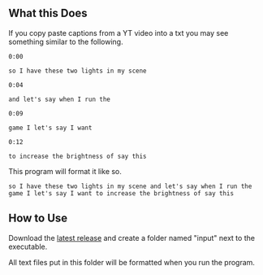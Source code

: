 ## What this Does
If you copy paste captions from a YT video into a txt you may see something similar to the following.
```
0:00

so I have these two lights in my scene

0:04

and let's say when I run the

0:09

game I let's say I want

0:12

to increase the brightness of say this
```

This program will format it like so.
```
so I have these two lights in my scene and let's say when I run the game I let's say I want to increase the brightness of say this
```

## How to Use
Download the [latest release](https://github.com/valkyrienyanko/YT-Captions-Formatter/releases) and create a folder named "input" next to the executable. 

All text files put in this folder will be formatted when you run the program.
